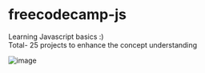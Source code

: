 # freecodecamp-js

Learning Javascript basics :) <br>
Total- 25 projects to enhance the concept understanding 

![image](https://github.com/Preeti8021/freecodecamp-js/assets/103981488/50e206cd-9265-4859-92a8-d0aa73693d95)
